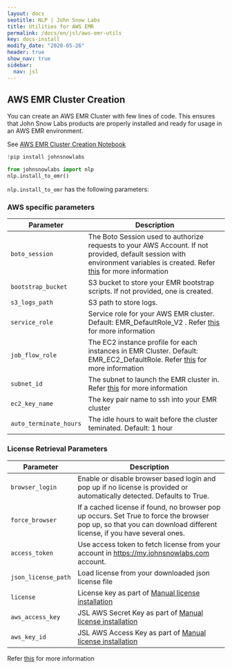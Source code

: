 ```yaml
---
layout: docs
seotitle: NLP | John Snow Labs
title: Utilities for AWS EMR
permalink: /docs/en/jsl/aws-emr-utils
key: docs-install
modify_date: "2020-05-26"
header: true
show_nav: true
sidebar:
  nav: jsl
---
```


<div class="main-docs" markdown="1">



## AWS EMR Cluster Creation

You can create an AWS EMR Cluster with few lines of code. This ensures that John Snow Labs products are properly installed and ready for usage in an AWS EMR environment. 

See [AWS EMR Cluster Creation Notebook](https://github.com/JohnSnowLabs/johnsnowlabs/tree/main/notebooks/create_emr_cluster.ipynb) 

```python
!pip install johnsnowlabs

from johnsnowlabs import nlp
nlp.install_to_emr()
```


`nlp.install_to_emr` has the following parameters:

###  AWS specific parameters

| Parameter              | Description | 
|------------------------|--------------|
| `boto_session`                | The Boto Session used to authorize requests to your AWS Account. If not provided, default session with environment  variables is created. Refer [this](https://boto3.amazonaws.com/v1/documentation/api/latest/reference/core/session.html) for more information |
| `bootstrap_bucket`    | S3 bucket to store your EMR bootstrap scripts. If not provided, one is created. |
| `s3_logs_path`        | S3 path to store logs. |
| `service_role`        | Service role for your AWS EMR cluster. Default: EMR_DefaultRole_V2 . Refer [this](https://docs.aws.amazon.com/emr/latest/ManagementGuide/emr-iam-role.html) for more information |
| `job_flow_role`   | The EC2 instance profile for each instances in EMR Cluster. Default: EMR_EC2_DefaultRole. Refer [this](https://docs.aws.amazon.com/emr/latest/ManagementGuide/emr-iam-role-for-ec2.html) for more information |
| `subnet_id`      | The subnet to launch the EMR cluster in. Refer [this](https://docs.aws.amazon.com/emr/latest/ManagementGuide/emr-plan-vpc-subnet.html) for more information |
| `ec2_key_name`        | The key pair name to ssh into your EMR cluster |
|`auto_terminate_hours` | The idle hours to wait before the cluster teminated. Default: 1 hour |

### License Retrieval Parameters

| Parameter              | Description |
|------------------------|-------------|
|`browser_login` | Enable or disable browser based login and pop up if no license is provided or automatically detected. Defaults to True. |
| `force_browser` |If a cached license if found, no browser pop up occurs. Set True to force the browser pop up, so that you can download different license, if you have several ones. |
|  `access_token` | Use access token to fetch license from your account in https://my.johnsnowlabs.com account. |
|  `json_license_path` | Load license from your downloaded json license file |
|  `license`  | License key as part of [Manual license installation](https://nlp.johnsnowlabs.com/docs/en/jsl/install_advanced#via-manually-defining-secrets)
| `aws_access_key` | JSL AWS Secret Key as part of [Manual license installation](https://nlp.johnsnowlabs.com/docs/en/jsl/install_advanced#via-manually-defining-secrets) |
 `aws_key_id` | JSL AWS Access Key as part of [Manual license installation](https://nlp.johnsnowlabs.com/docs/en/jsl/install_advanced#via-manually-defining-secrets) |


Refer [this](https://nlp.johnsnowlabs.com/docs/en/jsl/install_advanced) for more information 


